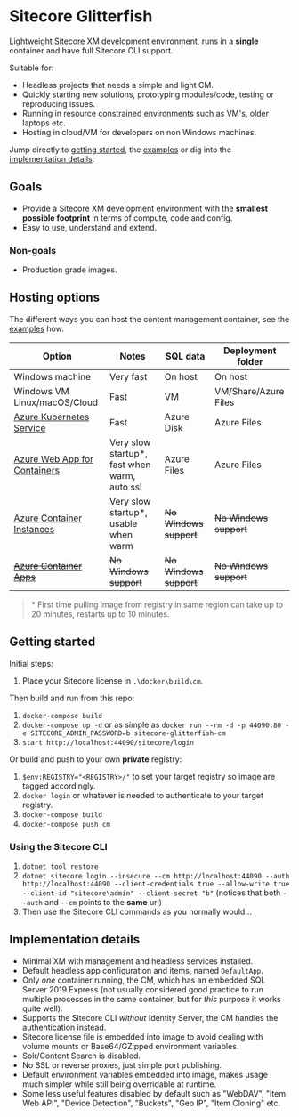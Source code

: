 # Sitecore Glitterfish

Lightweight Sitecore XM development environment, runs in a **single** container and have full Sitecore CLI support.

Suitable for:

- Headless projects that needs a simple and light CM.
- Quickly starting new solutions, prototyping modules/code, testing or reproducing issues.
- Running in resource constrained environments such as VM's, older laptops etc.
- Hosting in cloud/VM for developers on non Windows machines.

Jump directly to [getting started](#getting-started), the [examples](examples/README.md) or dig into the [implementation details](#implementation-details).

## Goals

- Provide a Sitecore XM development environment with the **smallest possible footprint** in terms of compute, code and config.
- Easy to use, understand and extend.

### Non-goals

- Production grade images.

## Hosting options

The different ways you can host the content management container, see the [examples](examples/README.md) how.

| Option                                                                                             | Notes                                         | SQL data               | Deployment folder      |
| -------------------------------------------------------------------------------------------------- | --------------------------------------------- | ---------------------- | ---------------------- |
| Windows machine                                                                                    | Very fast                                     | On host                | On host                |
| Windows VM Linux/macOS/Cloud                                                                       | Fast                                          | VM                     | VM/Share/Azure Files   |
| [Azure Kubernetes Service](https://azure.microsoft.com/en-us/services/kubernetes-service/)         | Fast                                          | Azure Disk             | Azure Files            |
| [Azure Web App for Containers](https://azure.microsoft.com/en-us/services/app-service/containers/) | Very slow startup\*, fast when warm, auto ssl | Azure Files            | Azure Files            |
| [Azure Container Instances](https://azure.microsoft.com/en-us/services/container-instances/)       | Very slow startup\*, usable when warm         | ~~No Windows support~~ | ~~No Windows support~~ |
| ~~[Azure Container Apps](https://azure.microsoft.com/en-us/services/container-apps/)~~             | ~~No Windows support~~                        | ~~No Windows support~~ | ~~No Windows support~~ |

> \* First time pulling image from registry in same region can take up to 20 minutes, restarts up to 10 minutes.

## Getting started

Initial steps:

1. Place your Sitecore license in `.\docker\build\cm`.

Then build and run from this repo:

1. `docker-compose build`
1. `docker-compose up -d` or as simple as `docker run --rm -d -p 44090:80 -e SITECORE_ADMIN_PASSWORD=b sitecore-glitterfish-cm`
1. `start http://localhost:44090/sitecore/login`

Or build and push to your own **private** registry:

1. `$env:REGISTRY="<REGISTRY>/"` to set your target registry so image are tagged accordingly.
1. `docker login` or whatever is needed to authenticate to your target registry.
1. `docker-compose build`
1. `docker-compose push cm`

### Using the Sitecore CLI

1. `dotnet tool restore`
1. `dotnet sitecore login --insecure --cm http://localhost:44090 --auth http://localhost:44090 --client-credentials true --allow-write true --client-id "sitecore\admin" --client-secret "b"` (notices that both `--auth` and `--cm` points to the **same** url)
1. Then use the Sitecore CLI commands as you normally would...

## Implementation details

- Minimal XM with management and headless services installed.
- Default headless app configuration and items, named `DefaultApp`.
- Only _one_ container running, the CM, which has an embedded SQL Server 2019 Express (not usually considered good practice to run multiple processes in the same container, but for _this_ purpose it works quite well).
- Supports the Sitecore CLI _without_ Identity Server, the CM handles the authentication instead.
- Sitecore license file is embedded into image to avoid dealing with volume mounts or Base64/GZipped environment variables.
- Solr/Content Search is disabled.
- No SSL or reverse proxies, just simple port publishing.
- Default environment variables embedded into image, makes usage much simpler while still being overridable at runtime.
- Some less useful features disabled by default such as "WebDAV", "Item Web API", "Device Detection", "Buckets", "Geo IP", "Item Cloning" etc.
